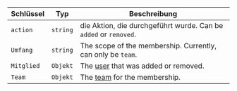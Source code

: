 | Schlüssel  | Typ      | Beschreibung                                                     |
| ---------- | -------- | ---------------------------------------------------------------- |
| `action`   | `string` | die Aktion, die durchgeführt wurde. Can be `added` or `removed`. |
| `Umfang`   | `string` | The scope of the membership. Currently, can only be `team`.      |
| `Mitglied` | `Objekt` | The [user](/v3/users/) that was added or removed.                |
| `Team`     | `Objekt` | The [team](/v3/teams/) for the membership.                       |
